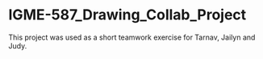 # IGME-587_Drawing_Collab_Project
 This project was used as a short teamwork exercise for Tarnav, Jailyn and Judy.
